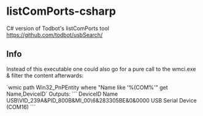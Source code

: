# listComPorts-csharp
C# version of Todbot's listComPorts tool https://github.com/todbot/usbSearch/


## Info
Instead of this executable one could also go for a pure call to the wmci.exe & filter the content afterwards:

´wmic path Win32_PnPEntity where "Name like '%(COM%'" get Name,DeviceID´
Outputs:
´´´
DeviceID                                       Name
USB\VID_239A&PID_800B&MI_00\6&283305BE&0&0000  USB Serial Device (COM16)
´´´